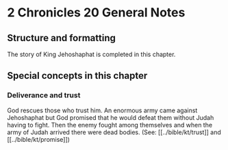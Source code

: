 # 2 Chronicles 20 General Notes
## Structure and formatting

The story of King Jehoshaphat is completed in this chapter.

## Special concepts in this chapter

### Deliverance and trust
God rescues those who trust him. An enormous army came against Jehoshaphat but God promised that he would defeat them without Judah having to fight. Then the enemy fought among themselves and when the army of Judah arrived there were dead bodies. (See: [[../bible/kt/trust]] and [[../bible/kt/promise]])